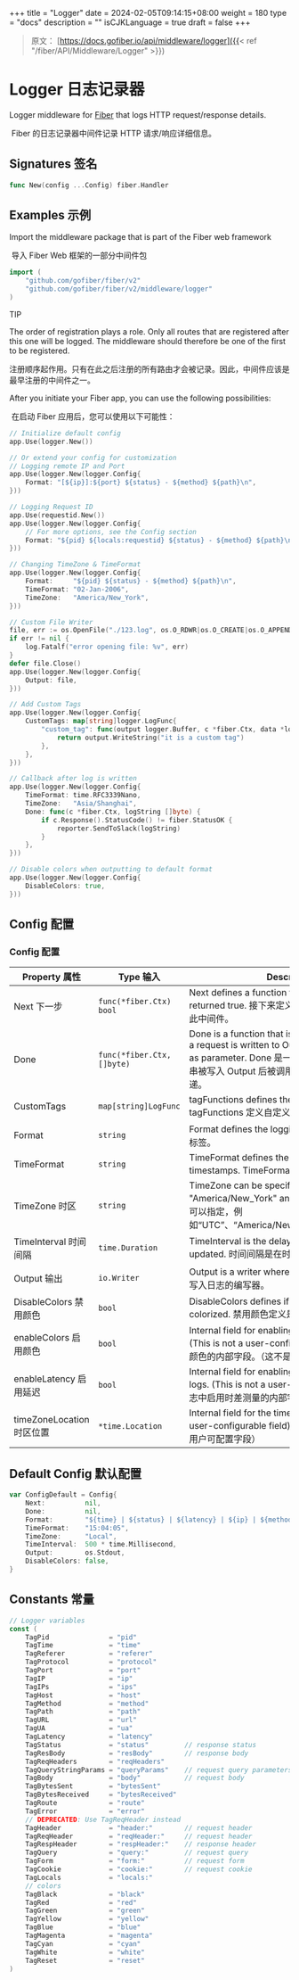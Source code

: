 +++
title = "Logger"
date = 2024-02-05T09:14:15+08:00
weight = 180
type = "docs"
description = ""
isCJKLanguage = true
draft = false
+++

> 原文： [https://docs.gofiber.io/api/middleware/logger]({{< ref "/fiber/API/Middleware/Logger" >}})

# Logger 日志记录器

Logger middleware for [Fiber](https://github.com/gofiber/fiber) that logs HTTP request/response details.

​	Fiber 的日志记录器中间件记录 HTTP 请求/响应详细信息。

## Signatures 签名

```go
func New(config ...Config) fiber.Handler
```



## Examples 示例 

Import the middleware package that is part of the Fiber web framework

​	导入 Fiber Web 框架的一部分中间件包

```go
import (
    "github.com/gofiber/fiber/v2"
    "github.com/gofiber/fiber/v2/middleware/logger"
)
```



TIP

The order of registration plays a role. Only all routes that are registered after this one will be logged. The middleware should therefore be one of the first to be registered.

​	注册顺序起作用。只有在此之后注册的所有路由才会被记录。因此，中间件应该是最早注册的中间件之一。

After you initiate your Fiber app, you can use the following possibilities:

​	在启动 Fiber 应用后，您可以使用以下可能性：

```go
// Initialize default config
app.Use(logger.New())

// Or extend your config for customization
// Logging remote IP and Port
app.Use(logger.New(logger.Config{
    Format: "[${ip}]:${port} ${status} - ${method} ${path}\n",
}))

// Logging Request ID
app.Use(requestid.New())
app.Use(logger.New(logger.Config{
    // For more options, see the Config section
    Format: "${pid} ${locals:requestid} ${status} - ${method} ${path}\n",
}))

// Changing TimeZone & TimeFormat
app.Use(logger.New(logger.Config{
    Format:     "${pid} ${status} - ${method} ${path}\n",
    TimeFormat: "02-Jan-2006",
    TimeZone:   "America/New_York",
}))

// Custom File Writer
file, err := os.OpenFile("./123.log", os.O_RDWR|os.O_CREATE|os.O_APPEND, 0666)
if err != nil {
    log.Fatalf("error opening file: %v", err)
}
defer file.Close()
app.Use(logger.New(logger.Config{
    Output: file,
}))

// Add Custom Tags
app.Use(logger.New(logger.Config{
    CustomTags: map[string]logger.LogFunc{
        "custom_tag": func(output logger.Buffer, c *fiber.Ctx, data *logger.Data, extraParam string) (int, error) {
            return output.WriteString("it is a custom tag")
        },
    },
}))

// Callback after log is written
app.Use(logger.New(logger.Config{
    TimeFormat: time.RFC3339Nano,
    TimeZone:   "Asia/Shanghai",
    Done: func(c *fiber.Ctx, logString []byte) {
        if c.Response().StatusCode() != fiber.StatusOK {
            reporter.SendToSlack(logString) 
        }
    },
}))

// Disable colors when outputting to default format
app.Use(logger.New(logger.Config{
    DisableColors: true,
}))
```



## Config 配置

### Config 配置

| Property 属性             | Type 输入                  | Description 说明                                             | Default 默认             |
| ------------------------- | -------------------------- | ------------------------------------------------------------ | ------------------------ |
| Next 下一步               | `func(*fiber.Ctx) bool`    | Next defines a function to skip this middleware when returned true. 接下来定义一个函数，在返回 true 时跳过此中间件。 | `nil`                    |
| Done                      | `func(*fiber.Ctx, []byte)` | Done is a function that is called after the log string for a request is written to Output, and pass the log string as parameter. Done 是一个函数，它在请求的日志字符串被写入 Output 后被调用，并将日志字符串作为参数传递。 | `nil`                    |
| CustomTags                | `map[string]LogFunc`       | tagFunctions defines the custom tag action. tagFunctions 定义自定义标签操作。 | `map[string]LogFunc`     |
| Format                    | `string`                   | Format defines the logging tags. Format 定义日志记录标签。   | `${time}                 |
| TimeFormat                | `string`                   | TimeFormat defines the time format for log timestamps. TimeFormat 定义日志时间戳的时间格式。 | `15:04:05`               |
| TimeZone 时区             | `string`                   | TimeZone can be specified, such as "UTC" and "America/New_York" and "Asia/Chongqing", etc 时区可以指定，例如“UTC”、“America/New_York”和“Asia/Chongqing”等 | `"Local"`                |
| TimeInterval 时间间隔     | `time.Duration`            | TimeInterval is the delay before the timestamp is updated. 时间间隔是在时间戳更新之前延迟的时间。 | `500 * time.Millisecond` |
| Output 输出               | `io.Writer`                | Output is a writer where logs are written. 输出是一个写入日志的编写器。 | `os.Stdout`              |
| DisableColors 禁用颜色    | `bool`                     | DisableColors defines if the logs output should be colorized. 禁用颜色定义是否应给日志输出着色。 | `false`                  |
| enableColors 启用颜色     | `bool`                     | Internal field for enabling colors in the log output. (This is not a user-configurable field) 日志输出中启用颜色的内部字段。（这不是用户可配置字段） | -                        |
| enableLatency 启用延迟    | `bool`                     | Internal field for enabling latency measurement in logs. (This is not a user-configurable field) 用于在日志中启用时差测量的内部字段。（这不是用户可配置字段） | -                        |
| timeZoneLocation 时区位置 | `*time.Location`           | Internal field for the time zone location. (This is not a user-configurable field) 时区位置的内部字段。（这不是用户可配置字段） | -                        |

## Default Config 默认配置 

```go
var ConfigDefault = Config{
    Next:          nil,
    Done:          nil,
    Format:        "${time} | ${status} | ${latency} | ${ip} | ${method} | ${path} | ${error}\n",
    TimeFormat:    "15:04:05",
    TimeZone:      "Local",
    TimeInterval:  500 * time.Millisecond,
    Output:        os.Stdout,
    DisableColors: false,
}
```



## Constants 常量 

```go
// Logger variables
const (
    TagPid               = "pid"
    TagTime              = "time"
    TagReferer           = "referer"
    TagProtocol          = "protocol"
    TagPort              = "port"
    TagIP                = "ip"
    TagIPs               = "ips"
    TagHost              = "host"
    TagMethod            = "method"
    TagPath              = "path"
    TagURL               = "url"
    TagUA                = "ua"
    TagLatency           = "latency"
    TagStatus            = "status"         // response status
    TagResBody           = "resBody"        // response body
    TagReqHeaders        = "reqHeaders"
    TagQueryStringParams = "queryParams"    // request query parameters
    TagBody              = "body"           // request body
    TagBytesSent         = "bytesSent"
    TagBytesReceived     = "bytesReceived"
    TagRoute             = "route"
    TagError             = "error"
    // DEPRECATED: Use TagReqHeader instead
    TagHeader            = "header:"        // request header
    TagReqHeader         = "reqHeader:"     // request header
    TagRespHeader        = "respHeader:"    // response header
    TagQuery             = "query:"         // request query
    TagForm              = "form:"          // request form
    TagCookie            = "cookie:"        // request cookie
    TagLocals            = "locals:"
    // colors
    TagBlack             = "black"
    TagRed               = "red"
    TagGreen             = "green"
    TagYellow            = "yellow"
    TagBlue              = "blue"
    TagMagenta           = "magenta"
    TagCyan              = "cyan"
    TagWhite             = "white"
    TagReset             = "reset"
)
```
